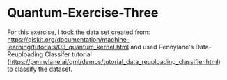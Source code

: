 # Quantum-Exercise-Three

For this exercise, I took the data set created from: https://qiskit.org/documentation/machine-learning/tutorials/03_quantum_kernel.html and used Pennylane's Data-Reuploading Classifer tutorial (https://pennylane.ai/qml/demos/tutorial_data_reuploading_classifier.html) to classify the dataset.

